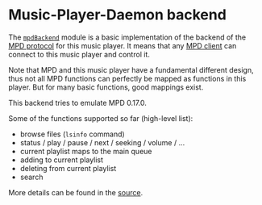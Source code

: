 Music-Player-Daemon backend
===========================

The [`mpdBackend`](https://github.com/albertz/music-player/blob/master/mpdBackend.py) module is a basic implementation of the backend of the [MPD protocol](http://www.musicpd.org/doc/protocol/) for this music player. It means that any [MPD client](http://mpd.wikia.com/wiki/Clients) can connect to this music player and control it.

Note that MPD and this music player have a fundamental different design, thus not all MPD functions can perfectly be mapped as functions in this player. But for many basic functions, good mappings exist.

This backend tries to emulate MPD 0.17.0.

Some of the functions supported so far (high-level list):

* browse files (`lsinfo` command)
* status / play / pause / next / seeking / volume / ...
* current playlist maps to the main queue
* adding to current playlist
* deleting from current playlist 
* search 

More details can be found in the [source](https://github.com/albertz/music-player/blob/master/mpdBackend.py).

